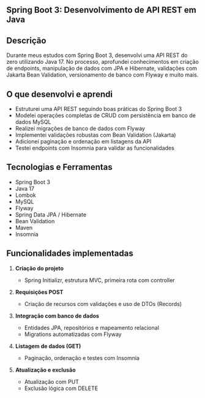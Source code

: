 <h2>Spring Boot 3: Desenvolvimento de API REST em Java</h2>

## Descrição
Durante meus estudos com Spring Boot 3, desenvolvi uma API REST do zero utilizando Java 17. No processo, aprofundei conhecimentos em criação de endpoints, manipulação de dados com JPA e Hibernate, validações com Jakarta Bean Validation, versionamento de banco com Flyway e muito mais.

## O que desenvolvi e aprendi
- Estruturei uma API REST seguindo boas práticas do Spring Boot 3
- Modelei operações completas de CRUD com persistência em banco de dados MySQL
- Realizei migrações de banco de dados com Flyway
- Implementei validações robustas com Bean Validation (Jakarta)
- Adicionei paginação e ordenação em listagens da API
- Testei endpoints com Insomnia para validar as funcionalidades

## Tecnologias e Ferramentas
- Spring Boot 3
- Java 17
- Lombok
- MySQL
- Flyway
- Spring Data JPA / Hibernate
- Bean Validation
- Maven
- Insomnia

## Funcionalidades implementadas
1. **Criação do projeto**
   - Spring Initializr, estrutura MVC, primeira rota com controller

2. **Requisições POST**
   - Criação de recursos com validações e uso de DTOs (Records)

3. **Integração com banco de dados**
   - Entidades JPA, repositórios e mapeamento relacional
   - Migrations automatizadas com Flyway

4. **Listagem de dados (GET)**
   - Paginação, ordenação e testes com Insomnia

5. **Atualização e exclusão**
   - Atualização com PUT
   - Exclusão lógica com DELETE
